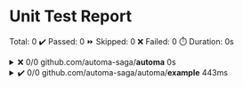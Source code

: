 # Unit Test Report

Total: 0 ✔️ Passed: 0 ⏩ Skipped: 0 ❌ Failed: 0 ⏱️ Duration: 0s

<details>
    <summary>❌ 0/0 github.com/automa-saga/<b>automa</b> 0s</summary>
        
</details>
<details>
    <summary>✔️ 0/0 github.com/automa-saga/automa/<b>example</b> 443ms</summary>
        
</details>
